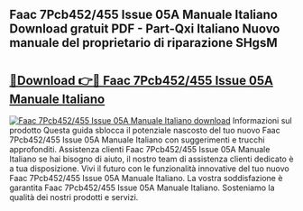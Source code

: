 ## Faac 7Pcb452/455 Issue 05A Manuale Italiano Download gratuit PDF - Part-Qxi Italiano Nuovo manuale del proprietario di riparazione SHgsM

# <h2><a href="http://dfah7hj.blite.top/?on=Faac+7Pcb452%2f455+Issue+05A+Manuale+Italiano">🔗Download 👉🔴 Faac 7Pcb452/455 Issue 05A Manuale Italiano</a></h2>

[![Faac 7Pcb452/455 Issue 05A Manuale Italiano download](https://i.imgur.com/lujVjoI.png)](http://dfah7hj.blite.top/?on=Faac+7Pcb452%2f455+Issue+05A+Manuale+Italiano)
Informazioni sul prodotto Questa guida sblocca il potenziale nascosto del tuo nuovo Faac 7Pcb452/455 Issue 05A Manuale Italiano con suggerimenti e trucchi approfonditi. Assistenza clienti Faac 7Pcb452/455 Issue 05A Manuale Italiano se hai bisogno di aiuto, il nostro team di assistenza clienti dedicato è a tua disposizione. Vivi il futuro con le funzionalità innovative del tuo nuovo Faac 7Pcb452/455 Issue 05A Manuale Italiano. La vostra soddisfazione è garantita Faac 7Pcb452/455 Issue 05A Manuale Italiano. Sosteniamo la qualità dei nostri prodotti e servizi.
